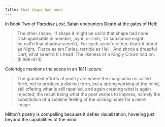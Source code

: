 ```yaml
---
Title: that shape had none
---
```

In Book Two of *Paradise Lost*, Satan encounters Death at the gates of Hell:

>The other shape, 
>If shape it might be call'd that shape had none 
>Distinguishable in member, joynt, or limb, 
>Or substance might be call'd that shadow seem'd, 
>For each seem'd either; black it stood as Night, 
>Fierce as ten Furies, terrible as Hell, 
>And shook a dreadful Dart; what seem'd his head 
>The likeness of a Kingly Crown had on. (II.666-673)

Coleridge mentions the scene in an 1811 lecture:

>The grandest efforts of poetry are where the imagination is called forth, not to produce a distinct form, but a strong working of the mind, still offering what is still repelled, and again creating what is again rejected; the result being what the poet wishes to impress, namely the substitution of a sublime feeling of the unimaginable for a mere image.

Milton’s poetry is compelling because it defies visualization, hovering just beyond the capabilities of the mind.


